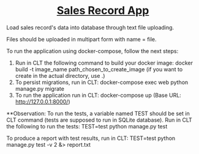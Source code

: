 <h1 align="center"><a href="#" alt="cookin">Sales Record App</a></h1>

Load sales record's data into database through text file uploading.

Files should be uploaded in multipart form with name = file.

To run the application using docker-compose, follow the next steps:

1. Run in CLT the following command to build your docker image: docker build -t image_name path_chosen_to_create_image (if you want to create in the actual directory, use .)
2. To persist migrations, run in CLT: docker-compose exec web python manage.py migrate
3. To run the application run in CLT: docker-compose up (Base URL: http://127.0.0.1:8000/)

\*\*Observation:
To run the tests, a variable named TEST should be set in CLT command (tests are supposed to run in SQLite database).
Run in CLT the following to run the tests:
TEST=test python manage.py test

To produce a report with test results, run in CLT:
TEST=test python manage.py test -v 2 &> report.txt
